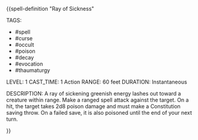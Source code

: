 {{spell-definition "Ray of Sickness"

TAGS:
- #spell
- #curse
- #occult
- #poison
- #decay
- #evocation
- #thaumaturgy

LEVEL: 1
CAST_TIME: 1 Action
RANGE: 60 feet
DURATION: Instantaneous

DESCRIPTION:
A ray of sickening greenish energy lashes out toward a creature within range. Make a ranged spell attack against the target. On a hit, the target takes 2d8 poison damage and must make a Constitution saving throw. On a failed save, it is also poisoned until the end of your next turn.

}}
